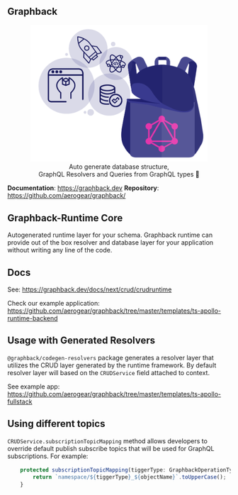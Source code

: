 ## Graphback

<p align="center">
  <img width="400" src="https://github.com/aerogear/graphback/raw/master/website/static/img/graphback.png">
  <br/>
  Auto generate database structure, <br/>
  GraphQL Resolvers and Queries from GraphQL types 🚀
</p>

**Documentation**: https://graphback.dev
**Repository**: https://github.com/aerogear/graphback/

## Graphback-Runtime Core

Autogenerated runtime layer for your schema.
Graphback runtime can provide out of the box resolver and database layer for your application
without writing any line of the code.

## Docs

See: https://graphback.dev/docs/next/crud/crudruntime

Check our example application: https://github.com/aerogear/graphback/tree/master/templates/ts-apollo-runtime-backend

## Usage with Generated Resolvers

`@graphback/codegen-resolvers` package generates a resolver layer that utilizes the CRUD layer generated by the runtime framework.
By default resolver layer will based on the `CRUDService` field attached to context.

See example app:
https://github.com/aerogear/graphback/tree/master/templates/ts-apollo-fullstack

## Using different topics

`CRUDService.subscriptionTopicMapping` method allows developers to override default publish subscribe topics
that will be used for GraphQL subscriptions. For example:

```typescript
    protected subscriptionTopicMapping(tiggerType: GraphbackOperationType, objectName: string) {
        return `namespace/${tiggerType}_${objectName}`.toUpperCase();
    }
```
